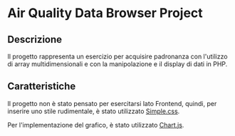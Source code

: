 # Air Quality Data Browser Project

## Descrizione

Il progetto rappresenta un esercizio per acquisire padronanza con l'utilizzo di array multidimensionali e con la manipolazione e il display di dati in PHP.

## Caratteristiche

Il progetto non è stato pensato per esercitarsi lato Frontend, quindi, per inserire uno stile rudimentale, è stato utilizzato [Simple.css](https://simplecss.org/).

Per l'implementazione del grafico, è stato utilizzato [Chart.js](https://www.chartjs.org/).